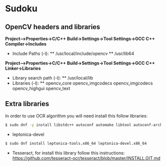 # Sudoku

## OpenCV headers and libraries

**Project–>Properties->C/C++ Build->Settings->Tool Settings->GCC C++ Compiler->Includes**

* Include Paths (-l): 
** /usr/local/include/opencv
** /usr/lib64

**Project–>Properties->C/C++ Build->Settings->Tool Settings->GCC C++ Linker->Libraries**

* Library search path (-l): 
** /usr/local/lib
* Libraries (-l):
** opencv_core opencv_imgcodecs opencv_imgcodecs opencv_highgui opencv_text

## Extra libraries

 In order to use OCR algorithm you will need install this follow libraries:
```sh
$ sudo dnf -y install libstdc++ autoconf automake libtool autoconf-archive pkg-config gcc gcc-c++ make libjpeg-devel libpng-devel libtiff-devel zlib-devel
```


 * leptonica-devel

```sh
$ sudo dnf install leptonica-tools.x86_64 leptonica-devel.x86_64 
```

* Tesseract, for install this library follow this instructions:
https://github.com/tesseract-ocr/tesseract/blob/master/INSTALL.GIT.md
